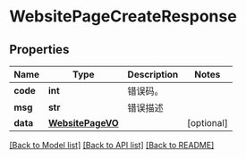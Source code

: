 # WebsitePageCreateResponse

## Properties
Name | Type | Description | Notes
------------ | ------------- | ------------- | -------------
**code** | **int** | 错误码。 | 
**msg** | **str** | 错误描述 | 
**data** | [**WebsitePageVO**](WebsitePageVO.md) |  | [optional] 

[[Back to Model list]](../README.md#documentation-for-models) [[Back to API list]](../README.md#documentation-for-api-endpoints) [[Back to README]](../README.md)

